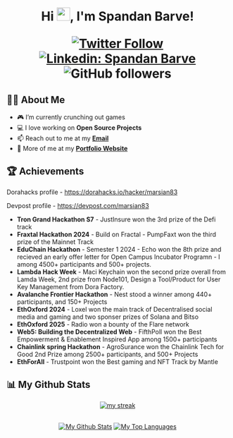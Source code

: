 
<h1 align="center">Hi <img src="https://raw.githubusercontent.com/MartinHeinz/MartinHeinz/master/wave.gif" width="30px" height="30px">, I'm Spandan Barve!

[![Twitter Follow](https://img.shields.io/badge/follow-%40marsian83-1DA1F2?logo=twitter&style=social)](https://twitter.com/marsian83)
[![Linkedin: Spandan Barve](https://img.shields.io/badge/-Spandan-blue?style=flat-square&logo=Linkedin&logoColor=white&link=https://www.linkedin.com/in/marsian83/)](https://www.linkedin.com/in/marsian83/)
![GitHub followers](https://img.shields.io/github/followers/marsian83?label=Follow&style=social)


 ## 🙋‍♂️ About Me
- 🎮 I’m currently crunching out games
- 💻 I love working on **Open Source Projects**
- 📫 Reach out to me at my **<a href="mailto:spandan567@gmail.com">Email</a>**
- 🧑 More of me at my **[Portfolio Website](marsian.dev)**

## 🏆 Achievements

Dorahacks profile - https://dorahacks.io/hacker/marsian83

Devpost profile - https://devpost.com/marsian83

- **Tron Grand Hackathon S7** - JustInsure won the 3rd prize of the Defi track
- **Fraxtal Hackathon 2024** - Build on Fractal - PumpFaxt won the third prize of the Mainnet Track
- **EduChain Hackathon** - Semester 1 2024 - Echo won the 8th prize and recieved an early offer letter for Open Campus Incubator Programn - I among 4500+ participants and 500+ projects.
- **Lambda Hack Week** - Maci Keychain won the second prize overall from Lamda Week, 2nd prize from Node101, Design a Tool/Product for User Key Management from Dora Factory.
- **Avalanche Frontier Hackathon** - Nest stood a winner among 440+ participants, and 150+ Projects
- **EthOxford 2024** - Loxel won the main track of Decentralised social media and gaming and two sponser prizes of Solana and Bitso
- **EthOxford 2025** - Radio won a bounty of the Flare network
- **Web5: Building the Decentralized Web** - FifthPoll won the Best Empowerment & Enablement Inspired App among 1500+ participants
- **Chainlink spring Hackathon** - AgroSurance won the Chainlink Tech for Good 2nd Prize among 2500+ participants, and 500+ Projects
- **EthForAll** - Trustpoint won the Best gaming and NFT Track by Mantle
 

## 📊 My Github Stats
 
<p align="center">
    <a href="https://github.com/marsian83/github-readme-streak-stats">
        <img title="🔥 Get streak stats for your profile at git.io/streak-stats" alt="my streak" src="https://github-readme-streak-stats.herokuapp.com/?user=marsian83&theme=black-ice&hide_border=true&stroke=0000&background=060A0CD0"/>
    </a>
</p>
 
<div align="center">


  <br/>
    <a href="https://github.com/marsian83/github-readme-stats"><img alt="My Github Stats" src="https://github-readme-stats.vercel.app/api?username=marsian83&show_icons=true&count_private=true&theme=react&hide_border=true&bg_color=0D1117" /></a>
  <a href="https://github.com/marsian83/github-readme-stats"><img alt="My Top Languages" src="https://github-readme-stats.vercel.app/api/top-langs/?username=marsian83&langs_count=8&count_private=true&layout=compact&theme=react&hide_border=true&bg_color=0D1117" /></a>
